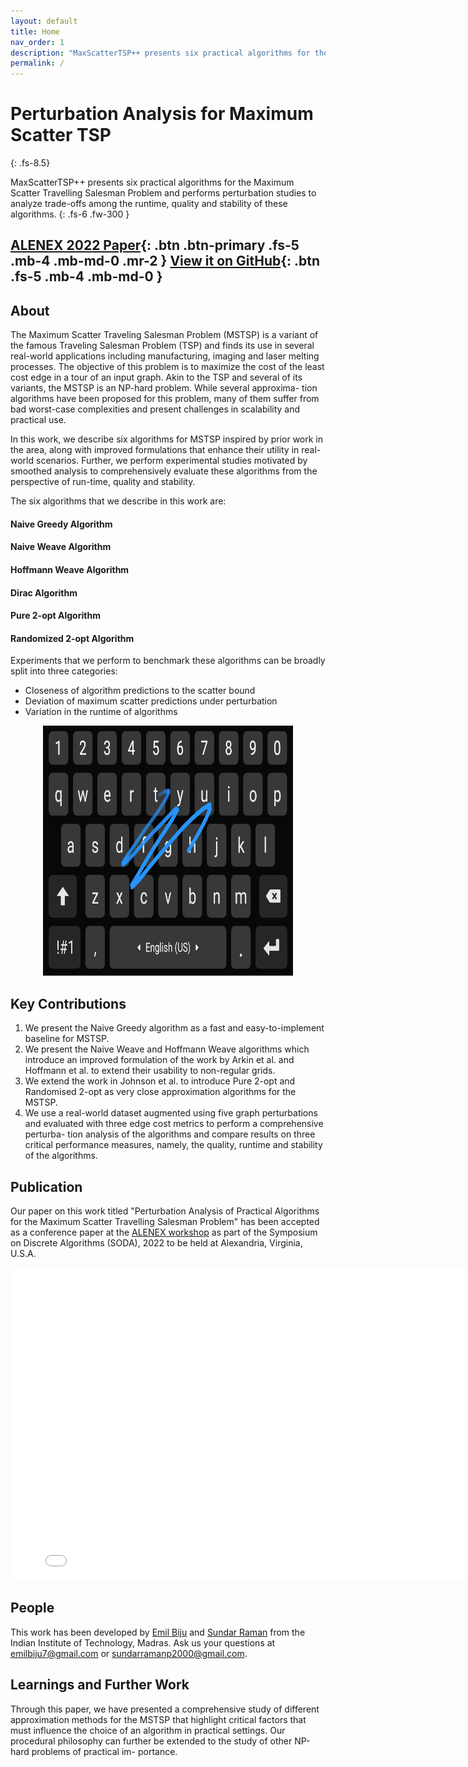 ```yaml
---
layout: default
title: Home
nav_order: 1
description: "MaxScatterTSP++ presents six practical algorithms for the Maximum Scatter Travelling Salesman Problem and performs perturbation studies to analyze trade-offs among the runtime, quality and stability of these algorithms."
permalink: /
---
```


# Perturbation Analysis for Maximum Scatter TSP
{: .fs-8.5}

MaxScatterTSP++ presents six practical algorithms for the Maximum Scatter Travelling Salesman Problem and performs perturbation studies to analyze trade-offs among the runtime, quality and stability of these algorithms.
{: .fs-6 .fw-300 }

[ALENEX 2022 Paper](https://www.aclweb.org/anthology/2020.coling-main.87/){: .btn .btn-primary .fs-5 .mb-4 .mb-md-0 .mr-2 } [View it on GitHub](https://github.com/emilbiju/MaxScatterTSP){: .btn .fs-5 .mb-4 .mb-md-0 }
---

## About

The Maximum Scatter Traveling Salesman Problem (MSTSP) is a variant of the famous Traveling Salesman Problem (TSP) and finds its use in several real-world applications including manufacturing, imaging and laser melting processes. The objective of this problem is to maximize the cost of the least cost edge in a tour of an input graph. Akin to the TSP and several of its variants, the MSTSP is an NP-hard problem. While several approxima- tion algorithms have been proposed for this problem, many of them suffer from bad worst-case complexities and present challenges in scalability and practical use.

In this work, we describe six algorithms for MSTSP inspired by prior work in the area, along with improved formulations that enhance their utility in real-world scenarios. Further, we perform experimental studies motivated by smoothed analysis to comprehensively evaluate these algorithms from the perspective of run-time, quality and stability.

The six algorithms that we describe in this work are:

#### Naive Greedy Algorithm
#### Naive Weave Algorithm
#### Hoffmann Weave Algorithm
#### Dirac Algorithm
#### Pure 2-opt Algorithm
#### Randomized 2-opt Algorithm

Experiments that we perform to benchmark these algorithms can be broadly split into three categories:
- Closeness of algorithm predictions to the scatter bound
- Deviation of maximum scatter predictions under perturbation
- Variation in the runtime of algorithms

<p align="center">
   <img src="assets/images/gesture_sample.jpg" width=400 height=400>
</p>

## Key Contributions

1. We present the Naive Greedy algorithm as a fast and easy-to-implement baseline for MSTSP.
2. We present the Naive Weave and Hoffmann Weave algorithms which introduce an improved formulation of the work by Arkin et al. and Hoffmann et al. to extend their usability to non-regular grids.
3. We extend the work in Johnson et al. to introduce Pure 2-opt and Randomised 2-opt as very close approximation algorithms for the MSTSP.
4. We use a real-world dataset augmented using five graph perturbations and evaluated with three edge cost metrics to perform a comprehensive perturba- tion analysis of the algorithms and compare results on three critical performance measures, namely, the quality, runtime and stability of the algorithms.

## Publication
Our paper on this work titled "Perturbation Analysis of Practical Algorithms for the Maximum Scatter Travelling Salesman Problem" has been accepted as a conference paper at the [ALENEX workshop](https://www.siam.org/conferences/cm/conference/alenex22) as part of the Symposium on Discrete Algorithms (SODA), 2022 to be held at Alexandria, Virginia, U.S.A.
<!-- You could also refer to our [presentation poster](https://emilbiju.github.io/indic-swipe/assets/IndicSwipe-Poster.pdf). -->

<p align="center">
   <a href="https://emilbiju.github.io/indic-swipe/assets/IndicSwipe-Poster.pdf">
   <embed src="assets/IndicSwipe-Poster.pdf" type="application/pdf" width=800 height=500 />
   </a>
</p>

## People

This work has been developed by [Emil Biju](https://in.linkedin.com/in/emilbiju) and [Sundar Raman](https://in.linkedin.com/in/sundar2000) from the Indian Institute of Technology, Madras. Ask us your questions at [emilbiju7@gmail.com](mailto:emilbiju7@gmail.com) or [sundarramanp2000@gmail.com](mailto:sundarramanp2000@gmail.com).

<!-- ## Citation
If you are referring to our work, please cite it as follows:

    @inproceedings{biju-etal-2020-joint,
    title = "Joint Transformer/{RNN} Architecture for Gesture Typing in Indic Languages",
    author = "Biju, Emil  and
      Sriram, Anirudh  and
      Khapra, Mitesh M.  and
      Kumar, Pratyush",
    booktitle = "Proceedings of the 28th International Conference on Computational Linguistics",
    month = dec,
    year = "2020",
    address = "Barcelona, Spain (Online)",
    publisher = "International Committee on Computational Linguistics",
    url = "https://www.aclweb.org/anthology/2020.coling-main.87",
    pages = "999--1010"} -->

## Learnings and Further Work
Through this paper, we have presented a comprehensive study of different approximation methods for the MSTSP that highlight critical factors that must influence the choice of an algorithm in practical settings. Our procedural philosophy can further be extended to the study of other NP-hard problems of practical im- portance.

<script type="text/javascript" src="//rf.revolvermaps.com/0/0/6.js?i=5mg2ififv86&amp;m=7&amp;c=e63100&amp;cr1=ffffff&amp;f=arial&amp;l=0&amp;bv=90&amp;lx=-420&amp;ly=420&amp;hi=20&amp;he=7&amp;hc=a8ddff&amp;rs=80" async="async"></script>
